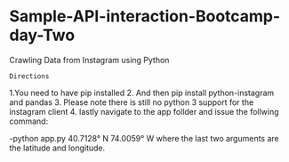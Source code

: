 # Sample-API-interaction-Bootcamp-day-Two
Crawling Data from Instagram using Python

	Directions
1.You need to have pip installed
2. And then pip install python-instagram and pandas
3. Please note there is still no python 3 support for the instagram client
4. lastly navigate to the app follder and issue the follwing command:

-python app.py 40.7128° N 74.0059° W
where the last two arguments are the latitude and longitude.
